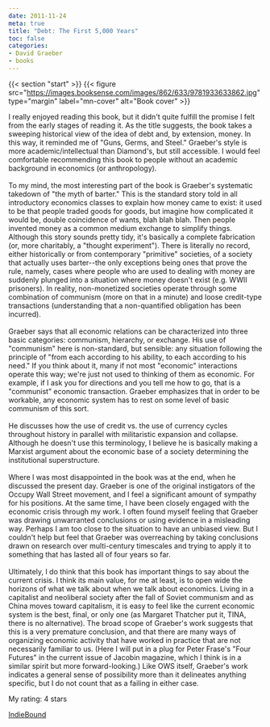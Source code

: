 ```yaml
---
date: 2011-11-24
meta: true
title: "Debt: The First 5,000 Years"
toc: false
categories:
- David Graeber
- books
---
```


{{< section "start" >}}
{{< figure src="https://images.booksense.com/images/862/633/9781933633862.jpg" type="margin" label="mn-cover" alt="Book cover" >}}

I really enjoyed reading this book, but it didn't quite fulfill the promise I felt from the early stages of reading it. As the title suggests, the book takes a sweeping historical view of the idea of debt and, by extension, money. In this way, it reminded me of "Guns, Germs, and Steel." Graeber's style is more academic/intellectual than Diamond's, but still accessible. I would feel comfortable recommending this book to people without an academic background in economics (or anthropology).<br /><br />To my mind, the most interesting part of the book is Graeber's systematic takedown of "the myth of barter." This is the standard story told in all introductory economics classes to explain how money came to exist: it used to be that people traded goods for goods, but imagine how complicated it would be, double coincidence of wants, blah blah blah. Then people invented money as a common medium exchange to simplify things. Although this story sounds pretty tidy, it's basically a complete fabrication (or, more charitably, a "thought experiment"). There is literally no record, either historically or from contemporary "primitive" societies, of a society that actually uses barter--the only exceptions being ones that prove the rule, namely, cases where people who are used to dealing with money are suddenly plunged into a situation where money doesn't exist (e.g. WWII prisoners). In reality, non-monetized societies operate through some combination of communism (more on that in a minute) and loose credit-type transactions (understanding that a non-quantified obligation has been incurred).<br /><br />Graeber says that all economic relations can be characterized into three basic categories: communism, hierarchy, or exchange. His use of "communism" here is non-standard, but sensible: any situation following the principle of "from each according to his ability, to each according to his need." If you think about it, many if not most "economic" interactions operate this way; we're just not used to thinking of them as economic. For example, if I ask you for directions and you tell me how to go, that is a "communist" economic transaction. Graeber emphasizes that in order to be workable, any economic system has to rest on some level of basic communism of this sort.<br /><br />He discusses how the use of credit vs. the use of currency cycles throughout history in parallel with militaristic expansion and collapse. Although he doesn't use this terminology, I believe he is basically making a Marxist argument about the economic base of a society determining the institutional superstructure.<br /><br />Where I was most disappointed in the book was at the end, when he discussed the present day. Graeber is one of the original instigators of the Occupy Wall Street movement, and I feel a significant amount of sympathy for his positions. At the same time, I have been closely engaged with the economic crisis through my work. I often found myself feeling that Graeber was drawing unwarranted conclusions or using evidence in a misleading way. Perhaps I am too close to the situation to have an unbiased view. But I couldn't help but feel that Graeber was overreaching by taking conclusions drawn on research over multi-century timescales and trying to apply it to something that has lasted all of four years so far.<br /><br />Ultimately, I do think that this book has important things to say about the current crisis. I think its main value, for me at least, is to open wide the horizons of what we talk about when we talk about economics. Living in a capitalist and neoliberal society after the fall of Soviet communism and as China moves toward capitalism, it is easy to feel like the current economic system is the best, final, or only one (as Margaret Thatcher put it, TINA, there is no alternative). The broad scope of Graeber's work suggests that this is a very premature conclusion, and that there are many ways of organizing economic activity that have worked in practice that are not necessarily familiar to us. (Here I will put in a plug for Peter Frase's "Four Futures" in the current issue of Jacobin magazine, which I think is in a similar spirit but more forward-looking.) Like OWS itself, Graeber's work indicates a general sense of possibility more than it delineates anything specific, but I do not count that as a failing in either case.

My rating: 4 stars  

[IndieBound](https://www.indiebound.org/book/9781933633862)

